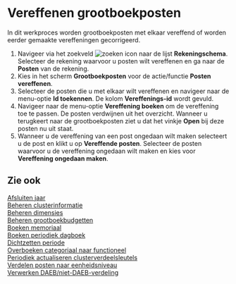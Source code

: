 # Vereffenen grootboekposten

In dit werkproces worden grootboekposten met elkaar vereffend of worden eerder gemaakte vereffeningen gecorrigeerd.

1. Navigeer via het zoekveld ![zoeken icon](/assets/images/zoeken.png "zoeken icon") naar de lijst **Rekeningschema**. Selecteer de rekening waarvoor u posten wilt vereffenen en ga naar de **Posten** van de rekening.
2. Kies in het scherm **Grootboekposten** voor de actie/functie **Posten vereffenen**. 
2. Selecteer de posten die u met elkaar wilt vereffenen en navigeer naar de menu-optie **Id toekennen**. De kolom **Vereffenings-id** wordt gevuld. 
3. Navigeer naar de menu-optie **Vereffening boeken** om de vereffening toe te passen. De posten verdwijnen uit het overzicht. Wanneer u terugkeert naar de grootboekposten ziet u dat het vinkje **Open** bij deze posten nu uit staat. 
4. Wanneer u de vereffening van een post ongedaan wilt maken selecteert u de post en klikt u op **Vereffende posten**. Selecteer de posten waarvoor u de vereffening ongedaan wilt maken en kies voor **Vereffening ongedaan maken**. 

## Zie ook

[Afsluiten jaar](../afsluiten-jaar/)  
[Beheren clusterinformatie](../beheren-clusterinformatie/)  
[Beheren dimensies](../beheren-dimensies/)  
[Beheren grootboekbudgetten](../beheren-grootboekbudgetten/)  
[Boeken memoriaal](../boeken-memoriaal/)  
[Boeken periodiek dagboek](../boeken-periodiek-dagboek/)  
[Dichtzetten periode](../dichtzetten-periode/)  
[Overboeken categoriaal naar functioneel](../overboeken-categoriaal-naar-functioneel/)  
[Periodiek actualiseren clusterverdeelsleutels](../periodiek-actualiseren-clusterverdeelsleutels/)  
[Verdelen posten naar eenheidsniveau](../verdelen-posten-naar-eenheidsniveau/)  
[Verwerken DAEB/niet-DAEB-verdeling](../verwerken-daeb-niet-daeb-verdeling/)  

